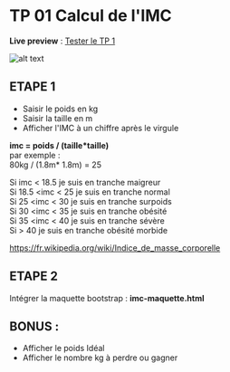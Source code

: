 # TP 01 Calcul de l'IMC
**Live preview**  : 
[Tester le TP 1](https://www.sevenvalley.fr/tp-javascript/tp1) 

  
![alt text](../tp1.webp)


## ETAPE 1  
- Saisir le poids en kg
- Saisir la taille en m
- Afficher l'IMC à un chiffre après le virgule


**imc = poids / (taille*taille)**  
par exemple :   
80kg / (1.8m* 1.8m) = 25
  
Si imc < 18.5 je suis en tranche maigreur      
Si 18.5 <imc < 25  je suis en tranche normal  
Si 25 <imc < 30  je suis en tranche surpoids  
Si 30 <imc < 35  je suis en tranche obésité  
Si 35 <imc < 40  je suis en tranche sévère      
Si  > 40  je suis en tranche obésité morbide

https://fr.wikipedia.org/wiki/Indice_de_masse_corporelle  

## ETAPE 2
Intégrer la maquette bootstrap   : **imc-maquette.html**

## BONUS :  
- Afficher le poids Idéal
- Afficher le nombre kg à perdre ou gagner 
  
